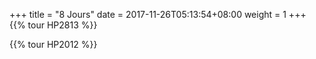 +++
title = "8 Jours"
date = 2017-11-26T05:13:54+08:00
weight = 1
+++
{{% tour HP2813 %}}

{{% tour HP2012 %}}

